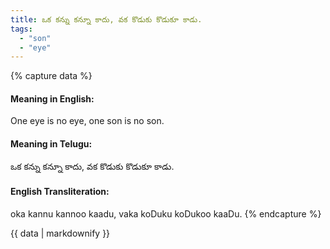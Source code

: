 ```yaml
---
title: ఒక కన్ను కన్నూ కాదు, వక కొడుకు కొడుకూ కాడు.
tags:
  - "son"
  - "eye"
---
```


{% capture data %}
#### Meaning in English:
One eye is no eye, one son is no son.

#### Meaning in Telugu:
ఒక కన్ను కన్నూ కాదు, వక కొడుకు కొడుకూ కాడు.

#### English Transliteration:
oka kannu kannoo kaadu, vaka koDuku koDukoo kaaDu.
{% endcapture %}

{{ data | markdownify }}

